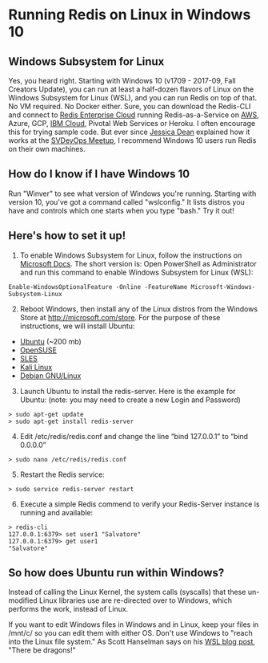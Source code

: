 # Running Redis on Linux in Windows 10 

## Windows Subsystem for Linux

Yes, you heard right. Starting with Windows 10 (v1709 - 2017-09, Fall Creators Update), you can run at least a half-dozen flavors of Linux on the Windows Subsystem for Linux (WSL), and you can run Redis on top of that. No VM required. No Docker either.  Sure, you can download the Redis-CLI and connect to [Redis Enterprise Cloud](https://redislabs.com/redis-enterprise/cloud/ "Redis database-as-a-service") running Redis-as-a-Service on [AWS](https://aws.amazon.com/marketplace/seller-profile?id=86d50f6a-d4d0-4a0c-8f7c-4955fd7ff4d1 "Redis Enterprise Cloud"), Azure, GCP, [IBM Cloud](https://marketplace.ibmcloud.com/apps/87 "Redis Cloud - SoftLayer"), Pivotal Web Services or Heroku. I often encourage this for trying sample code. But ever since [Jessica Dean](https://twitter.com/jldeen "Jessica Dean on Twitter") explained how it works at the [SVDevOps Meetup](https://www.meetup.com/SVDevOps/events/235908130/ "Getting started with BASH on Windows 10"), I recommend Windows 10 users run Redis on their own machines.

## How do I know if I have Windows 10

Run "Winver" to see what version of Windows you're running. Starting with version 10, you've got a command called "wslconfig." It lists distros you have and controls which one starts when you type "bash." Try it out!

## Here's how to set it up!

1. To enable Windows Subsystem for Linux, follow the instructions on [Microsoft Docs](https://docs.microsoft.com/en-us/windows/wsl/install-win10#install-the-windows-subsystem-for-linux "Install the Windows Subsystem for LInux"). The short version is: Open PowerShell as Administrator and run this command to enable Windows Subsystem for Linux (WSL): 
```
Enable-WindowsOptionalFeature -Online -FeatureName Microsoft-Windows-Subsystem-Linux
```
2. Reboot Windows, then install any of the Linux distros from the Windows Store at http://microsoft.com/store. For the purpose of these instructions, we will install Ubuntu:
- [Ubuntu](https://www.microsoft.com/en-us/p/ubuntu/9nblggh4msv6) (~200 mb)
- [OpenSUSE](https://www.microsoft.com/store/apps/9njvjts82tjx)
- [SLES](https://www.microsoft.com/store/apps/9p32mwbh6cns)
- [Kali Linux](https://www.microsoft.com/en-us/p/kali-linux/9pkr34tncv07)
- [Debian GNU/Linux](https://www.microsoft.com/en-us/p/debian-gnu-linux/9msvkqc78pk6)

3. Launch Ubuntu to install the redis-server. Here is the example for Ubuntu: (note: you may need to create a new Login and Password)
```
> sudo apt-get update
> sudo apt-get install redis-server
```
4. Edit /etc/redis/redis.conf and change the line “bind 127.0.0.1” to “bind 0.0.0.0”
```
> sudo nano /etc/redis/redis.conf
```
5. Restart the Redis service:
```
> sudo service redis-server restart
```

6. Execute a simple Redis commend to verify your Redis-Server instance is running and available: 
```
> redis-cli 
127.0.0.1:6379> set user1 "Salvatore"
127.0.0.1:6379> get user1
"Salvatore"
```
## So how does Ubuntu run within Windows?  

Instead of calling the Linux Kernel, the system calls (syscalls) that these un-modified Linux libraries use are re-directed over to Windows, which performs the work, instead of Linux. 

If you want to edit Windows files in Windows and in Linux,  keep your files in /mnt/c/ so you can edit them with either OS. Don't use Windows to "reach into the Linux file system." As Scott Hanselman says on his [WSL blog post](https://www.hanselman.com/blog/VIDEOHowToRunLinuxAndBashOnWindows10AnniversaryUpdate.aspx "The year of Linux on the (Windows) Desktop - WSL Tips and Tricks"), "There be dragons!"



